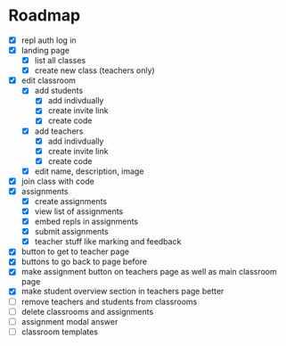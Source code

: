 # Roadmap

- [x] repl auth log in
- [x] landing page
  - [x] list all classes
  - [x] create new class (teachers only)
- [x] edit classroom
  - [x] add students
    - [x] add indivdually
    - [x] create invite link
    - [x] create code
  - [x] add teachers
    - [x] add indivdually
    - [x] create invite link
    - [x] create code
  - [x] edit name, description, image
- [x] join class with code
- [x] assignments
  - [x] create assignments
  - [x] view list of assignments
  - [x] embed repls in assignments
  - [x] submit assignments
  - [x] teacher stuff like marking and feedback
- [x] button to get to teacher page
- [x] buttons to go back to page before
- [x] make assignment button on teachers page as well as main classroom page
- [x] make student overview section in teachers page better
- [ ] remove teachers and students from classrooms
- [ ] delete classrooms and assignments
- [ ] assignment modal answer
- [ ] classroom templates